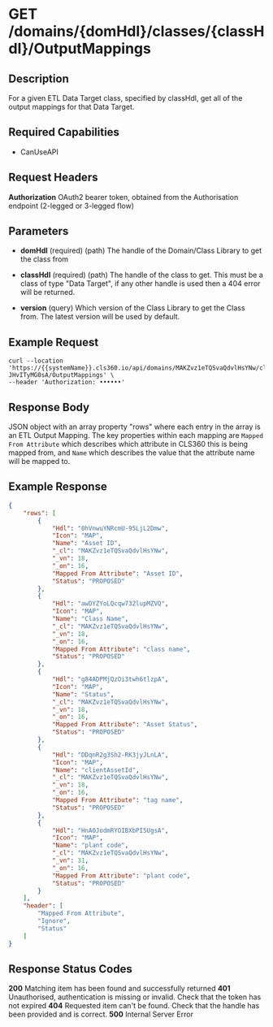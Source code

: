 # GET /domains/{domHdl}/classes/{classHdl}/OutputMappings

## Description
For a given ETL Data Target class, specified by classHdl, get all of the output mappings for that Data Target.

## Required Capabilities
* CanUseAPI

## Request Headers

**Authorization** OAuth2 bearer token, obtained from the Authorisation endpoint (2-legged or 3-legged flow)

## Parameters
* **domHdl** (required) (path) The handle of the Domain/Class Library to get the class from

* **classHdl** (required) (path) The handle of the class to get. This must be a class of type "Data Target", if any other handle is used then a 404 error will be returned.

* **version** (query) Which version of the Class Library to get the Class from. The latest version will be used by default.


## Example Request
```
curl --location 'https://{{systemName}}.cls360.io/api/domains/MAKZvz1eTQSvaQdvlHsYNw/classes/4p8gbt4NQd-JHvITyMG0sA/OutputMappings' \
--header 'Authorization: ••••••'
```

## Response Body
JSON object with an array property "rows" where each entry in the array is an ETL Output Mapping. The key properties within each mapping are `Mapped From Attribute` which describes which attribute in CLS360 this is being mapped from, and `Name` which describes the value that the attribute name will be mapped to.

## Example Response
``` JSON
{
    "rows": [
        {
            "Hdl": "0hVnwuYNRcmU-95LjL2Dmw",
            "Icon": "MAP",
            "Name": "Asset ID",
            "_cl": "MAKZvz1eTQSvaQdvlHsYNw",
            "_vn": 18,
            "_on": 16,
            "Mapped From Attribute": "Asset ID",
            "Status": "PROPOSED"
        },
        {
            "Hdl": "awDYZYoLQcqw732lupMZVQ",
            "Icon": "MAP",
            "Name": "Class Name",
            "_cl": "MAKZvz1eTQSvaQdvlHsYNw",
            "_vn": 18,
            "_on": 16,
            "Mapped From Attribute": "class name",
            "Status": "PROPOSED"
        },
        {
            "Hdl": "g84ADPMjQzOi3twh6tlzpA",
            "Icon": "MAP",
            "Name": "Status",
            "_cl": "MAKZvz1eTQSvaQdvlHsYNw",
            "_vn": 18,
            "_on": 16,
            "Mapped From Attribute": "Asset Status",
            "Status": "PROPOSED"
        },
        {
            "Hdl": "DDqnR2g3Sh2-RK3jyJLnLA",
            "Icon": "MAP",
            "Name": "clientAssetId",
            "_cl": "MAKZvz1eTQSvaQdvlHsYNw",
            "_vn": 18,
            "_on": 16,
            "Mapped From Attribute": "tag name",
            "Status": "PROPOSED"
        },
        {
            "Hdl": "HnA0JodmRYOIBXbPI5UgsA",
            "Icon": "MAP",
            "Name": "plant code",
            "_cl": "MAKZvz1eTQSvaQdvlHsYNw",
            "_vn": 31,
            "_on": 16,
            "Mapped From Attribute": "plant code",
            "Status": "PROPOSED"
        }
    ],
    "header": [
        "Mapped From Attribute",
        "Ignore",
        "Status"
    ]
}
```

## Response Status Codes
**200** Matching item has been found and successfully returned
**401** Unauthorised, authentication is missing or invalid. Check that the token has not expired
**404** Requested item can't be found. Check that the handle has been provided and is correct.
**500** Internal Server Error


